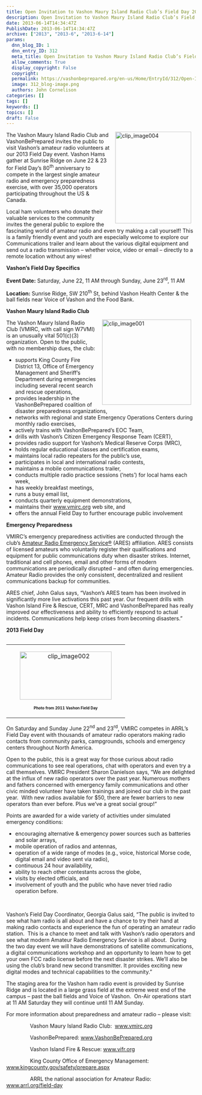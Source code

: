 ```yaml
---
title: Open Invitation to Vashon Maury Island Radio Club’s Field Day 2013-- June 22 & 23
description: Open Invitation to Vashon Maury Island Radio Club’s Field Day 2013-- June 22 & 23
date: 2013-06-14T14:34:47Z
PublishDate: 2013-06-14T14:34:47Z
archive: ["2013", "2013-6", "2013-6-14"]
params:
  dnn_blog_ID: 1
  dnn_entry_ID: 312
  meta_title: Open Invitation to Vashon Maury Island Radio Club’s Field Day 2013-- June 22 & 23
  allow_comments: True
  display_copyright: False
  copyright:
  permalink: https://vashonbeprepared.org/en-us/Home/EntryId/312/Open-Invitation-to-Vashon-Maury-Island-Radio-Club-rsquo-s-Field-Day-2013-June-22-amp-23
  image: 312_blog-image.png
  authors: John Cornelison
categories: []
tags: []
keywords: []
topics: []
draft: False
---
```


<p><a href="./images/312/Vashon-Maury-Island-Radio-Club-Invites-Y_66DB-clip_image004_2.jpg"><img title="clip_image004" style="border-top: 0px; border-right: 0px; background-image: none; border-bottom: 0px; float: right; padding-top: 0px; padding-left: 0px; border-left: 0px; display: inline; padding-right: 0px" border="0" hspace="12" alt="clip_image004" align="right" src="./images/312/Vashon-Maury-Island-Radio-Club-Invites-Y_66DB-clip_image004_thumb.jpg" width="202" height="244" /></a>The Vashon Maury Island Radio Club and VashonBePrepared invites the public to visit Vashon’s amateur radio volunteers at our 2013 Field Day event. Vashon Hams gather at Sunrise Ridge on June 22 &amp; 23 for Field Day’s 80<sup>th</sup> anniversary to compete in the largest single amateur radio and emergency preparedness exercise, with over 35,000 operators participating throughout the US &amp; Canada.</p>  <p>Local ham volunteers who donate their valuable services to the community invites the general public to explore the fascinating world of amateur radio and even try making a call yourself! This is a family friendly event and youth are especially welcome to explore our Communications trailer and learn about the various digital equipment and send out a radio transmission – whether voice, video or email – directly to a remote location without any wires!</p>  <p><b>Vashon’s Field Day Specifics</b></p>  <p><b>Event Date:</b> Saturday, June 22, 11 AM through Sunday, June 23<sup>rd</sup>, 11 AM</p>  <p><b>Location:</b> Sunrise Ridge, SW 210<sup>th</sup> St, behind Vashon Health Center &amp; the ball fields near Voice of Vashon and the Food Bank.</p>  <p><strong>Vashon Maury Island Radio Club</strong></p>  <p><a href="./images/312/Vashon-Maury-Island-Radio-Club-Invites-Y_66DB-clip_image001_2.gif"><img title="clip_image001" style="border-top: 0px; border-right: 0px; background-image: none; border-bottom: 0px; float: right; padding-top: 0px; padding-left: 0px; border-left: 0px; display: inline; padding-right: 0px" border="0" hspace="12" alt="clip_image001" align="right" src="./images/312/Vashon-Maury-Island-Radio-Club-Invites-Y_66DB-clip_image001_thumb.gif" width="237" height="227" /></a>The Vashon Maury Island Radio Club (VMIRC, with call sign W7VMI) is an unusually vital 501(c)(3) organization. Open to the public, with no membership dues, the club:</p>  <ul>   <li>supports King County Fire District 13, Office of Emergency Management and Sheriff’s Department during emergencies including several recent search and rescue operations,</li>    <li>provides leadership in the VashonBePrepared coalition of disaster preparedness organizations,</li>    <li>networks with regional and state Emergency Operations Centers during monthly radio exercises, </li>    <li>actively trains with VashonBePrepared’s EOC Team,</li>    <li>drills with Vashon’s Citizen Emergency Response Team (CERT), </li>    <li>provides radio support for Vashon’s Medical Reserve Corps (MRC),</li>    <li>holds regular educational classes and certification exams,&#160; </li>    <li>maintains local radio repeaters for the public’s use,</li>    <li>participates in local and international radio contests, </li>    <li>maintains a mobile communications trailer,</li>    <li>conducts multiple radio practice sessions (‘nets’) for local hams each week,</li>    <li>has weekly breakfast meetings, </li>    <li>runs a busy email list, </li>    <li>conducts quarterly equipment demonstrations,</li>    <li>maintains their <a href="http://www.vmirc.org">www.vmirc.org</a> web site, and</li>    <li>offers the annual Field Day to further encourage public involvement</li> </ul>  <p><b></b></p>  <p><b>Emergency Preparedness</b></p>  <p>VMIRC’s emergency preparedness activities are conducted through the club’s <a href="http://www.arrl.org/ares">Amateur Radio Emergency Service®</a> (ARES) affiliation. ARES consists of licensed amateurs who voluntarily register their qualifications and equipment for public communications duty when disaster strikes. Internet, traditional and cell phones, email and other forms of modern communications are periodically disrupted – and often during emergencies. Amateur Radio provides the only consistent, decentralized and resilient communications backup for communities.</p>  <p>ARES chief, John Galus says, “Vashon’s ARES team has been involved in significantly more live activations this past year. Our frequent drills with Vashon Island Fire &amp; Rescue, CERT, MRC and VashonBePrepared has really improved our effectiveness and ability to efficiently respond to actual incidents. Communications help keep crises from becoming disasters.”</p>  <p><b></b></p>  <p><b>2013 Field Day</b></p>  <div>   <div align="right">     <table cellspacing="0" cellpadding="5" width="300" align="right" border="0"><tbody>         <tr>           <td width="300">             <p align="center"><a href="./images/312/Vashon-Maury-Island-Radio-Club-Invites-Y_66DB-clip_image002_2.jpg"><img title="clip_image002" style="border-top: 0px; border-right: 0px; background-image: none; border-bottom: 0px; padding-top: 0px; padding-left: 0px; border-left: 0px; display: inline; padding-right: 0px" border="0" alt="clip_image002" src="./images/312/Vashon-Maury-Island-Radio-Club-Invites-Y_66DB-clip_image002_thumb.jpg" width="244" height="128" /></a><b></b> </p>              <p align="center"><b><font size="1">Photo from 2011 Vashon Field Day</font></b></p>           </td>         </tr>       </tbody></table>   </div> On Saturday and Sunday June 22<sup>nd</sup> and 23<sup>rd</sup>, VMIRC competes in ARRL’s Field Day event with thousands of amateur radio operators making radio contacts from community parks, campgrounds, schools and emergency centers throughout North America. </div>  <p>Open to the public, this is a great way for those curious about radio communications to see real operations, chat with operators and even try a call themselves. VMIRC President Sharon Danielson says, “We are delighted at the influx of new radio operators over the past year. Numerous mothers and fathers concerned with emergency family communications and other civic minded volunteer have taken trainings and joined our club in the past year.&#160; With new radios available for $50, there are fewer barriers to new operators than ever before. Plus we’ve a great social group!”</p>  <p>Points are awarded for a wide variety of activities under simulated emergency conditions:</p>  <ul>   <li>encouraging alternative &amp; emergency power sources such as batteries and solar arrays, </li>    <li>mobile operation of radios and antennas, </li>    <li>operation of a wide range of modes (e.g., voice, historical Morse code, digital email and video sent via radio), </li>    <li>continuous 24 hour availability,</li>    <li>ability to reach other contestants across the globe,</li>    <li>visits by elected officials, and </li>    <li>involvement of youth and the public who have never tried radio operation before.</li> </ul>  <p>&#160;</p>  <p>Vashon’s Field Day Coordinator, Georgia Galus said, “The public is invited to see what ham radio is all about and have a chance to try their hand at making radio contacts and experience the fun of operating an amateur radio station.&#160; This is a chance to meet and talk with Vashon’s radio operators and see what modern Amateur Radio Emergency Service is all about.&#160; During the two day event we will have demonstrations of satellite communications, a digital communications workshop and an opportunity to learn how to get your own FCC radio license before the next disaster strikes. We’ll also be using the club’s brand new second transmitter. It provides exciting new digital modes and technical capabilities to the community.”</p>  <p>The staging area for the Vashon ham radio event is provided by Sunrise Ridge and is located in a large grass field at the extreme west end of the campus – past the ball fields and Voice of Vashon.&#160; On-Air operations start at 11 AM Saturday they will continue until 11 AM Sunday.</p>  <p>For more information about preparedness and amateur radio – please visit:</p>  <p>&#160;&#160;&#160;&#160;&#160;&#160;&#160;&#160;&#160;&#160;&#160;&#160;&#160;&#160;&#160; Vashon Maury Island Radio Club:&#160; <a href="http://www.vmirc.org">www.vmirc.org</a></p>  <p>&#160;&#160;&#160;&#160;&#160;&#160;&#160;&#160;&#160;&#160;&#160;&#160;&#160;&#160;&#160; VashonBePrepared: <a href="http://www.VashonBePrepared.org">www.VashonBePrepared.org</a></p>  <p>&#160;&#160;&#160;&#160;&#160;&#160;&#160;&#160;&#160;&#160;&#160;&#160;&#160;&#160;&#160; Vashon Island Fire &amp; Rescue: <a href="http://www.vifr.org">www.vifr.org</a></p>  <p>&#160;&#160;&#160;&#160;&#160;&#160;&#160;&#160;&#160;&#160;&#160;&#160;&#160;&#160;&#160; King County Office of Emergency Management: <a href="http://www.kingcounty.gov/safety/prepare.aspx">www.kingcounty.gov/safety/prepare.aspx</a></p>  <p>&#160;&#160;&#160;&#160;&#160;&#160;&#160;&#160;&#160;&#160;&#160;&#160;&#160;&#160;&#160; ARRL the national association for Amateur Radio:&#160; <a href="http://www.arrl.org/field-day">www.arrl.org/field-day</a></p>
